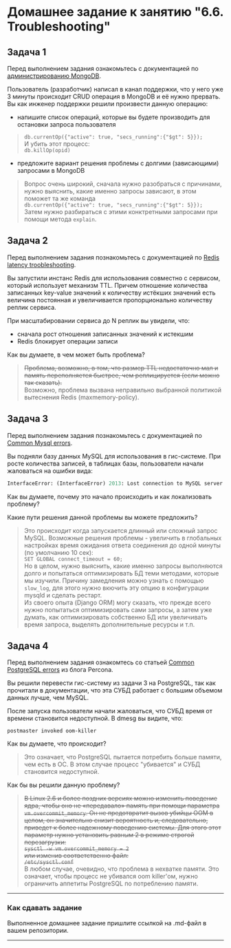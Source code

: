 # Домашнее задание к занятию "6.6. Troubleshooting"

## Задача 1

Перед выполнением задания ознакомьтесь с документацией по [администрированию MongoDB](https://docs.mongodb.com/manual/administration/).

Пользователь (разработчик) написал в канал поддержки, что у него уже 3 минуты происходит CRUD операция в MongoDB и её 
нужно прервать.
Вы как инженер поддержки решили произвести данную операцию:
- напишите список операций, которые вы будете производить для остановки запроса пользователя     
>`db.currentOp({"active": true, "secs_running":{"$gt": 5}});`     
И убить этот процесс:     
`db.killOp(opid)`     
- предложите вариант решения проблемы с долгими (зависающими) запросами в MongoDB
> Вопрос очень широкий, сначала нужно разобраться с причинами, нужно выяснить, какие именно запросы зависают, в этом поможет та же команда    
>`db.currentOp({"active": true, "secs_running":{"$gt": 5}});`     
> Затем нужно разбираться с этими конктретными запросами при помощи метода `explain`.   

## Задача 2

Перед выполнением задания познакомьтесь с документацией по [Redis latency troobleshooting](https://redis.io/topics/latency).

Вы запустили инстанс Redis для использования совместно с сервисом, который использует механизм TTL. 
Причем отношение количества записанных key-value значений к количеству истёкших значений есть величина постоянная и увеличивается пропорционально количеству реплик сервиса. 

При масштабировании сервиса до N реплик вы увидели, что:
- сначала рост отношения записанных значений к истекшим
- Redis блокирует операции записи

Как вы думаете, в чем может быть проблема?
> ~~Проблема, возможно, в том, что размер TTL недостаточно мал и память переполняется быстрее, чем реплицируется (если можно так сказать).~~       
> Возможно, проблема вызвана неправильно выбранной политикой вытеснения Redis (maxmemory-policy).
 
## Задача 3

Перед выполнением задания познакомьтесь с документацией по [Common Mysql errors](https://dev.mysql.com/doc/refman/8.0/en/common-errors.html).

Вы подняли базу данных MySQL для использования в гис-системе. При росте количества записей, в таблицах базы,
пользователи начали жаловаться на ошибки вида:
```python
InterfaceError: (InterfaceError) 2013: Lost connection to MySQL server during query u'SELECT..... '
```

Как вы думаете, почему это начало происходить и как локализовать проблему?

Какие пути решения данной проблемы вы можете предложить?

> Это происходит когда запускается длинный или сложный запрос MySQL. Возможные решения проблемы - увеличить в глобальных настройках время ожидания ответа соединения до одной минуты (по умолчанию 10 сек):          
> `SET GLOBAL connect_timeout = 60;`     
> Но в целом, нужно выяснить, какие именно запросы выполняются долго и попытаться оптимизировать БД теми методами, которые мы изучили. Причину замедления можно узнать с помощью `slow_log`, для этого нужно вкючить эту опцию в конфигурации mysqld и сделать рестарт.     
> Из своего опыта (Django ORM) могу сказать, что прежде всего нужно попытаться оптимизировать сами запросы, а затем уже думать, как оптимизировать собственно БД или увеличивать время запроса, выделять дополнительные ресурсы и т.п.

## Задача 4

Перед выполнением задания ознакомтесь со статьей [Common PostgreSQL errors](https://www.percona.com/blog/2020/06/05/10-common-postgresql-errors/) из блога Percona.

Вы решили перевести гис-систему из задачи 3 на PostgreSQL, так как прочитали в документации, что эта СУБД работает с 
большим объемом данных лучше, чем MySQL.

После запуска пользователи начали жаловаться, что СУБД время от времени становится недоступной. В dmesg вы видите, что:

`postmaster invoked oom-killer`

Как вы думаете, что происходит?
> Это означает, что PostgreSQL пытается потребить больше памяти, чем есть в ОС. В этом случае процесс "убивается" и СУБД становится недоступной. 

Как бы вы решили данную проблему?
> ~~В Linux 2.6 и более поздних версиях можно изменить поведение ядра, чтобы оно не «передавало» память при помощи параметра `vm.overcommit_memory`. Он не предотвратит вызов убийцы OOM в целом, он значительно снизит вероятность и, следовательно, приведет к более надежному поведению системы. Для этого этот параметр нужно установить равным 2 в режиме строгой перезагрузки:    
> `sysctl -w vm.overcommit_memory = 2`    
> или изменив соответственно файл:     
> `/etc/sysctl.conf`~~      
> В любом случае, очевидно, что проблема в нехватке памяти. Это означает, чтобы процесс не убивался oom killer'ом, нужно ограничить аппетиты PostgreSQL по потреблению памяти.
> 

---

### Как cдавать задание

Выполненное домашнее задание пришлите ссылкой на .md-файл в вашем репозитории.

---
